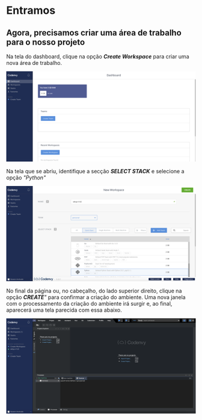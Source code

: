# Entramos

## Agora, precisamos criar uma área de trabalho para o nosso projeto

Na tela do dashboard, clique na opção _**Create Workspace**_ para criar uma nova área de trabalho.

![criando_um_workspace](criando_um_workspace.png)

Na tela que se abriu, identifique a secção _**SELECT STACK**_ e selecione a opção _"Python"_

![selecionando_python](selecionando_python.png)

No final da página ou, no cabeçalho, do lado superior direito, clique na opção _**CREATE**"_ para confirmar a criação do ambiente.
Uma nova janela com o processamento da criação do ambiente irá surgir e, ao final, aparecerá uma tela parecida com essa abaixo.

![workspace](workspace.png)
